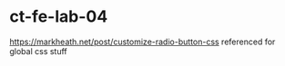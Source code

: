 # ct-fe-lab-04
https://markheath.net/post/customize-radio-button-css referenced for global css stuff
